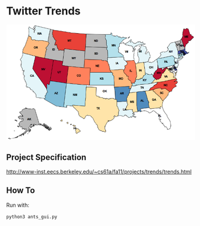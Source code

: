 Twitter Trends
=============

![texas](https://github.com/knd/BerkeleyEducation/raw/master/CS61A/proj2/texas.png)

Project Specification
----

http://www-inst.eecs.berkeley.edu/~cs61a/fa11/projects/trends/trends.html

How To
---

Run with:

    python3 ants_gui.py
